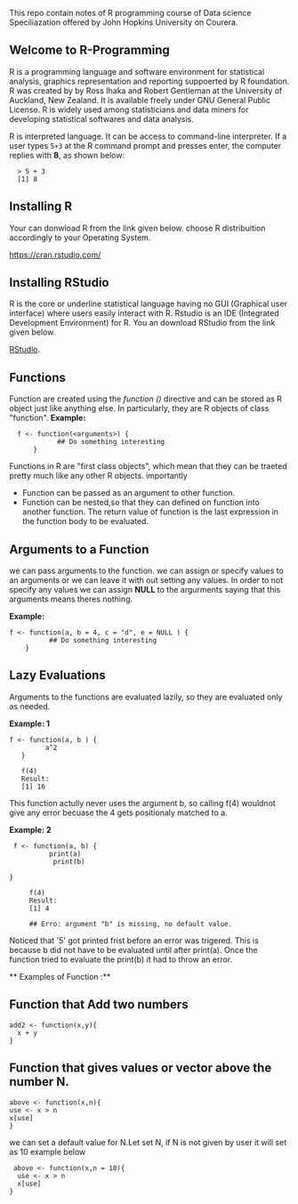 This repo contain notes of R programming course of Data science Speciliazation offered by John Hopkins University on Courera. 
## Welcome to R-Programming

R is a programming language and software environment for statistical analysis, graphics representation and reporting suppoerted by R foundation. R was created by by Ross Ihaka and Robert Gentleman at the University of Auckland, New Zealand. It is available freely under GNU General Public License. R is widely used among statisticians and data miners for developing statistical softwares and data analysis.

R is interpreted language. It can be access to command-line interpreter. If a user types `5+3` at the R command prompt and presses enter, the computer replies with **8**, as shown below:

```
  > 5 + 3
  [1] 8
```

## Installing R
Your can donwload R from the link given below. choose R distribuition accordingly to your Operating System.

https://cran.rstudio.com/


## Installing RStudio 
R is the core or underline statistical language having no GUI (Graphical user interface) where users easily interact with R. Rstudio is an IDE (Integrated Development Environment) for R. You an download RStudio from the link given below.

[RStudio](https://www.rstudio.com/). 








## Functions
Function are created using the *function ()* directive and can be stored as R object just like anything else. In particularly, they are R objects of class "function".
 **Example:**
```
  f <- function(<arguments>) {
            ## Do something interesting 
      }
```
Functions in R are "first class objects", which mean that they can be traeted pretty much like any other R objects. importantly
  - Function can be passed as an argument to other function.
  - Function can be nested,so that they can defined on function into another function. The return value of function is the last expression in the function body to      be evaluated.
  
  ## Arguments to a Function
  we can pass arguments to the function. we can assign or specify values to an arguments or we can leave it with out setting any values.
  In order to not specify any values we can assign **NULL** to the argurments saying that this arguments means theres nothing. 
  
   **Example:**
  ```
  f <- function(a, b = 4, c = "d", e = NULL ) {
            ## Do something interesting 
      }
```

  ## Lazy Evaluations
  Arguments to the functions are evaluated lazily, so they are evaluated only as needed.
  
   **Example: 1**
   ```
  f <- function(a, b ) {
            a^2
      }
      
      f(4)
      Result: 
      [1] 16
```
This function actully never uses the argument b, so calling f(4) wouldnot give any error becuase the 4 gets positionaly matched to a. 
  
**Example: 2**
 ```
  f <- function(a, b) {
           print(a)
            print(b)

}
      
      f(4)
      Result: 
      [1] 4
      
      ## Erro: argument "b" is missing, no default value. 
```
Noticed that '5' got printed frist before an error was trigered. This is because b did not have to be evaluated until after print(a). Once the function tried to evaluate the print(b) it had to throw an error.  

** Examples of Function :**

## Function that Add two numbers
```
add2 <- function(x,y){
  x + y
}
```
## Function that gives values or vector above the number N.
  ```
 above <- function(x,n){
  use <- x > n
  x[use]
}
```
we can set a default value for N.Let set N, if N is not given by user it will set as 10 example below
```
 above <- function(x,n = 10){
  use <- x > n
  x[use]
}
```

